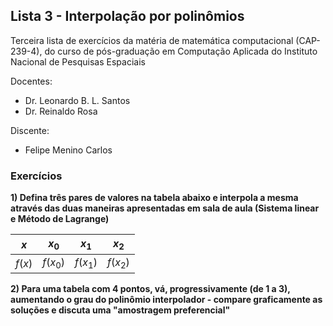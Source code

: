 ## Lista 3 - Interpolação por polinômios

Terceira lista de exercícios da matéria de matemática computacional (CAP-239-4), do curso de pós-graduação em Computação Aplicada do Instituto Nacional de Pesquisas Espaciais

Docentes:
- Dr. Leonardo B. L. Santos
- Dr. Reinaldo Rosa

Discente:
- Felipe Menino Carlos

### Exercícios

**1) Defina três pares de valores na tabela abaixo e interpola a mesma através das duas maneiras apresentadas em sala de aula (Sistema linear e Método de Lagrange)**

| $x$    | $x_0$    | $x_1$     | $x_2$     |
|--------|----------|-----------|-----------|
| $f(x)$ | $f(x_0)$ | $f(x_1 )$ | $f(x_2 )$ |

**2) Para uma tabela com 4 pontos, vá, progressivamente (de 1 a 3), aumentando o grau do polinômio interpolador - compare graficamente as soluções e discuta uma "amostragem preferencial"**

<!-- Neste exercício, ao falar sobre a integração, falar sobre a experiência feita com mais pontos na interpolação e dizer que buscou e encontrou sugestões de o pq o problema ocorrer (https://www.quora.com/What-are-the-advantages-and-disadvantages-to-use-higher-order-polynomials-in-Lagranges-interpolation) -->
